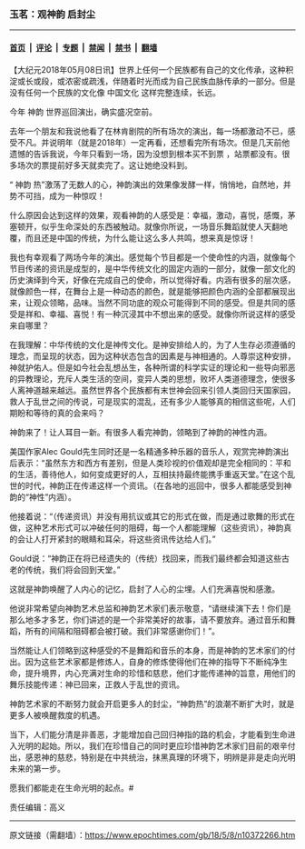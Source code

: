 ### 玉茗：观神韵 启封尘

---

#### [首页](../../../..?n10372266) &nbsp;|&nbsp; [评论](../../../../../epoch-comment?n10372266) &nbsp;|&nbsp; [专题](../../../../../epoch-special?n10372266) &nbsp;|&nbsp; [禁闻](../../../../../epoch-news?n10372266) &nbsp;|&nbsp; [禁书](../../../../../books?n10372266) &nbsp;|&nbsp; [翻墙](https://github.com/gfw-breaker/nogfw/blob/master/README.md?n10372266)


<div class="post_content" id="artbody" itemprop="articleBody">
 <!-- article content begin -->
 <p>
  【大纪元2018年05月08日讯】世界上任何一个民族都有自己的文化传承，这种积淀或长或段，或浓密或疏浅，伴随着时光而成为自己民族血脉传承的一部分。但是没有任何一个民族的文化像
  <ok href="https://www.epochtimes.com/gb/tag/%E4%B8%AD%E5%9B%BD%E6%96%87%E5%8C%96.html">
   中国文化
  </ok>
  这样完整连续，长远。
 </p>
 <p>
  今年
  <ok href="https://www.epochtimes.com/gb/tag/%E7%A5%9E%E9%9F%B5.html">
   神韵
  </ok>
  世界巡回演出，确实盛况空前。
 </p>
 <p>
  去年一个朋友和我说他看了在林肯剧院的所有场次的演出，每一场都激动不已，感受不凡。并说明年（就是2018年）一定再看，还想看完所有场次。但是几天前他遗憾的告诉我说，今年只看到一场，因为没想到根本买不到票 ，站票都没有。很多场次的票提前好多天就卖完了。这让她绝没料到。
 </p>
 <p>
  “
  <ok href="https://www.epochtimes.com/gb/tag/%E7%A5%9E%E9%9F%B5.html">
   神韵
  </ok>
  热”激荡了无数人的心，神韵演出的效果像发酵一样，悄悄地，自然地，并势不可挡，成为一种惊叹！
 </p>
 <p>
  什么原因会达到这样的效果，观看神韵的人感受是：幸福，激动，喜悦，感慨，茅塞顿开，似乎生命深处的东西被触动。就像你所说，一场音乐舞蹈就使人天翻地覆，而且还是中国的传统，为什么能让这么多人共鸣，想来真是惊讶！
 </p>
 <p>
  我也有幸观看了两场今年的演出。感觉每个节目都是一个使命性的内涵，就像每个节目传递的资讯是成型的，是中华传统文化的固定内涵的一部分，就像一部文化的历史演绎到今天，好像在完成自己的使命，所以觉得好看。内涵有很多的层次感，就像颜色一样，在舞台上是一种动态的颜色，就是能够把颜色内涵的全部都展现出来，让观众领略，品味。当然不同功底的观众可能得到不同的感受。但是共同的感受是祥和、幸福、喜悦！有一种沉浸其中不想出来的感受。就像你所说这样的感受来自哪里？
 </p>
 <p>
  在我理解：中华传统的文化是神传文化。是神安排给人的，为了人生存必须遵循的理念，而呈现的状态，因为这种状态包含的因素是与神相通的。人尊崇这种安排，神就护佑人。但是如今社会乱想丛生，各种所谓的科学实证的理论和一些导向邪恶的异教理论，充斥人类生活的空间，变异人类的思想，败坏人类道德理念，使很多人离神道越来越远。虽然世界各个民族都有末世神会回来引领人类回归天国家园，救人于乱世之间的传说，可是现实的混乱，还有多少人能够真的相信这些呢，人们期盼和等待的真的会来吗？
 </p>
 <p>
  神韵来了！让人耳目一新。有很多人看完神韵，领略到了神韵的神性内涵。
 </p>
 <p>
  美国作家Alec Gould先生同时还是一名精通多种乐器的音乐人，观赏完神韵演出后表示：“虽然东方和西方有差别，但是人类珍视的价值观却是完全相同的：平和的生活，善待他人，如何变成更好的人，互相扶持最终能携手重返天堂。”在这个乱世的时代，神韵正在传递这样一个资讯。（在各地的巡回中，很多人都能感受到神韵的“神性”内涵）。
 </p>
 <p>
  他接着说：“（传递资讯）并没有用抗议或其它的形式在做，而是通过歌舞的形式在做，这种艺术形式可以冲破任何的阻碍，每一个人都能理解（这些资讯），神韵真的会让人打开紧封的眼睛和耳朵，将这些资讯传达给人们。”
 </p>
 <p>
  Gould说：“神韵正在将已经遗失的（传统）找回来，而我们最终都会知道这些古老的传统，我们将会回到天堂。”
 </p>
 <p>
  这就是神韵唤醒了人内心的记忆，启封了人心的尘埋。人们充满喜悦和感激。
 </p>
 <p>
  他说非常希望向神韵艺术总监和神韵艺术家们表示敬意，“请继续演下去！你们是那么地多才多艺，你们讲述的是一个非常美好的故事，请不要放弃。通过音乐和舞蹈，所有的间隔和阻碍都会被打破。我们非常感谢你们！”。
 </p>
 <p>
  当然能让人们领略到这种感受的不是舞蹈和音乐的本身，而是神韵的艺术家们的付出。因为这些艺术家都是修炼人，自身的修炼使得他们在神的指导下不断纯净生命，提升境界，内心充满对生命的珍惜和慈悲，他们才能传递神的旨意，用他们的舞乐技能传递：神已回来，正救人于乱世的资讯。
 </p>
 <p>
  神韵艺术家的不断努力就会开启更多人的封尘，“神韵热”的浪潮不断扩大时，就是更多人被唤醒救度的机遇。
 </p>
 <p>
  当下，人们能分清是非善恶，才能增加自己回归神指的路的机会，才能看到生命进入光明的起始。所以，我们在珍惜自己的同时更应珍惜神韵艺术家们目前的艰辛付出，感恩神的慈悲，特别是在中共统治，抹黑真理的环境下，明辨是非是走向光明未来的第一步。
 </p>
 <p>
  愿我们都能走在生命光明的起点。#
 </p>
 <p>
  责任编辑：高义
 </p>
 <!-- article content end -->
 <div id="below_article_ad">
 </div>
</div>


---

原文链接（需翻墙）：https://www.epochtimes.com/gb/18/5/8/n10372266.htm